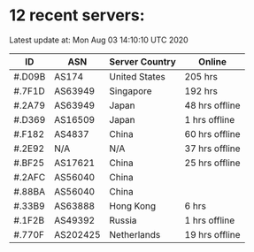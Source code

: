 # 12 recent servers:

Latest update at: Mon Aug 03 14:10:10 UTC 2020

| ID | ASN | Server Country | Online |
| -- | --- | -------------- | ------ |
| #.D09B | AS174 | United States | 205 hrs |
| #.7F1D | AS63949 | Singapore | 192 hrs |
| #.2A79 | AS63949 | Japan | 48 hrs offline |
| #.D369 | AS16509 | Japan | 1 hrs offline |
| #.F182 | AS4837 | China | 60 hrs offline |
| #.2E92 | N/A | N/A | 37 hrs offline |
| #.BF25 | AS17621 | China | 25 hrs offline |
| #.2AFC | AS56040 | China | |
| #.88BA | AS56040 | China | |
| #.33B9 | AS63888 | Hong Kong | 6 hrs |
| #.1F2B | AS49392 | Russia | 1 hrs offline |
| #.770F | AS202425 | Netherlands | 19 hrs offline |

